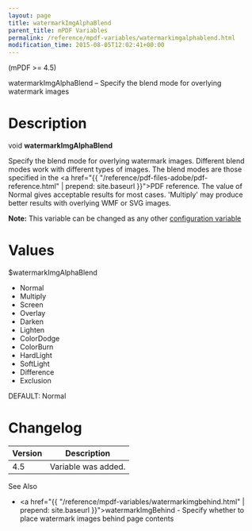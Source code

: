 ```yaml
---
layout: page
title: watermarkImgAlphaBlend
parent_title: mPDF Variables
permalink: /reference/mpdf-variables/watermarkimgalphablend.html
modification_time: 2015-08-05T12:02:41+00:00
---
```


(mPDF >= 4.5)

watermarkImgAlphaBlend – Specify the blend mode for overlying watermark images

# Description

void **watermarkImgAlphaBlend**

Specify the blend mode for overlying watermark images. Different blend modes work with different types of images.
The blend modes are those specified in the
<a href="{{ "/reference/pdf-files-adobe/pdf-reference.html" | prepend: site.baseurl }}">PDF reference</a>. The value of
Normal gives acceptable results for most cases. 'Multiply' may produce better results with overlying WMF or SVG images.

<div class="alert alert-info" role="alert">
	<strong>Note:</strong> This variable can be changed as any other
    <a href="{{ "/configuration/configuration-v7-x.html" | prepend: site.baseurl }}">configuration variable</a>
</div>

# Values

<span class="parameter">$watermarkImgAlphaBlend</span>

- Normal
- Multiply
- Screen
- Overlay
- Darken
- Lighten
- ColorDodge
- ColorBurn
- HardLight
- SoftLight
- Difference
- Exclusion

<span class="smallblock">DEFAULT</span>: Normal

# Changelog

<table class="table"> <thead>
<tr> <th>Version</th><th>Description</th> </tr>
</thead> <tbody>
<tr>
<td>4.5</td>
<td>Variable was added.</td>
</tr>
</tbody> </table>

See Also

- <a href="{{ "/reference/mpdf-variables/watermarkimgbehind.html" | prepend: site.baseurl }}">watermarkImgBehind</a> - Specify whether to place watermark images behind page contents

